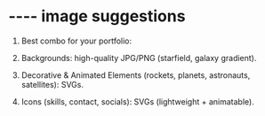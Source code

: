# ---- image suggestions

1. Best combo for your portfolio:

2. Backgrounds: high-quality JPG/PNG (starfield, galaxy gradient).

3. Decorative & Animated Elements (rockets, planets, astronauts, satellites): SVGs.

4. Icons (skills, contact, socials): SVGs (lightweight + animatable).
